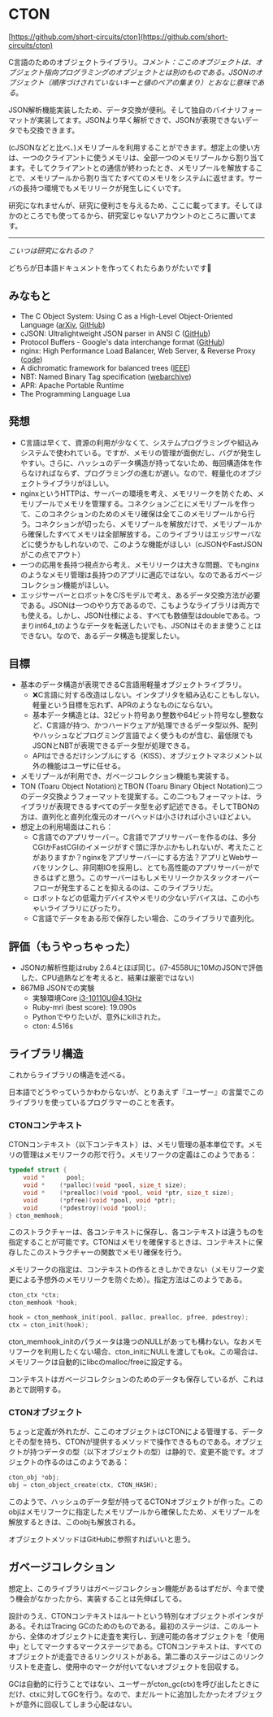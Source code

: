 # CTON

[https://github.com/short-circuits/cton](https://github.com/short-circuits/cton)

C言語のためのオブジェクトライブラリ。*コメント：ここのオブジェクトは、オブジェクト指向プログラミングのオブジェクトとは別のものである。JSONのオブジェクト（順序づけされていないキーと値のペアの集まり）とおなじ意味である*。

JSON解析機能実装したため、データ交換が便利。そして独自のバイナリフォーマットが実装してます。JSONより早く解析できで、JSONが表現できないデータでも交換できます。

(cJSONなどと比べ、)メモリプールを利用することができます。想定上の使い方は、一つのクライアントに使うメモリは、全部一つのメモリプールから割り当てます。そしてクライアントとの通信が終わったとき、メモリプールを解放することで、メモリプールから割り当てたすべてのメモリをシステムに返せます。サーバの長持つ環境でもメモリリークが発生しにくいです。

研究になれませんが、研究に便利さを与えるため、ここに載ってます。そしてほかのところでも使ってるから、研究室じゃないアカウントのところに置いてます。

---

*こいつは研究になれるの？*

どちらが日本語ドキュメントを作ってくれたらありがたいです🥺

## みなもと

- The C Object System: Using C as a High-Level Object-Oriented Language ([arXiv](https://arxiv.org/abs/1003.2547), [GitHub](https://github.com/CObjectSystem/COS))
- cJSON: Ultralightweight JSON parser in ANSI C ([GitHub](https://github.com/DaveGamble/cJSON))
- Protocol Buffers - Google's data interchange format ([GitHub](https://github.com/protocolbuffers/protobuf))
- nginx: High Performance Load Balancer, Web Server, & Reverse Proxy ([code](http://hg.nginx.org/nginx/file/default/src/core/ngx_palloc.c))
- A dichromatic framework for balanced trees ([IEEE](https://doi.org/10.1109/SFCS.1978.3))
- NBT: Named Binary Tag specification ([webarchive](https://web.archive.org/web/20110723210920/http://www.minecraft.net/docs/NBT.txt))
- APR: Apache Portable Runtime
- The Programming Language Lua

## 発想

- C言語は早くて、資源の利用が少なくて、システムプログラミングや組込みシステムで使われている。ですが、メモリの管理が面倒だし、バグが発生しやすい。さらに、ハッシュのデータ構造が持ってないため、毎回構造体を作らなければならず、プログラミングの進むが遅い。なので、軽量化のオブジェクトライブラリがほしい。
- nginxというHTTPは、サーバーの環境を考え、メモリリークを防ぐため、メモリプールでメモリを管理する。コネクションごとにメモリプールを作って、このコネクションのためのメモリ確保は全てこのメモリプールから行う。コネクションが切ったら、メモリプールを解放だけで、メモリプールから確保したすべてメモリは全部解放する。このライブラリはエッジサーバなどに使うかもしれないので、このような機能がほしい（cJSONやFastJSONがこの点でアウト）
- 一つの応用を長持つ視点から考え、メモリリークは大きな問題、でもnginxのようなメモリ管理は長持つのアプリに適応ではない。なのであるガベージコレクション機能がほしい。
- エッジサーバーとロボットをC/Sモデルで考え、あるデータ交換方法が必要である。JSONは一つのやり方であるので、こもようなライブラリは両方でも使える。しかし、JSON仕様による、すべても数値型はdoubleである。つまりint64_tのようなデータを転送したいでも、JSONはそのまま使うことはできない。なので、あるデータ構造も提案したい。

## 目標

- 基本のデータ構造が表現できるC言語用軽量オブジェクトライブラリ。
    - ❌C言語に対する改造はしない。インタプリタを組み込むこともしない。軽量という目標を忘れず、APRのようなものにならない。
    - 基本データ構造とは、32ビット符号あり整数や64ビット符号なし整数など、C言語が持つ、かつハードウェアが処理できるデータ型以外、配列やハッシュなどプログミング言語でよく使うものが含む、最低限でもJSONとNBTが表現できるデータ型が処理できる。
    - APIはできるだけシンプルにする（KISS）、オブジェクトマネジメント以外の機能はユーザに任せる。
- メモリプールが利用でき、ガベージコレクション機能も実装する。
- TON (Toaru Object Notation)とTBON (Toaru Binary Object Notation)二つのデータ交換ようフォーマットを提案する。この二つもフォーマットは、ライブラリが表現できるすべてのデータ型を必ず記述できる。そしてTBONの方は、直列化と直列化復元のオーバヘッドは小さければ小さいほどよい。
- 想定上の利用場面はこれら：
    - C言語でのアプリサーバー。C言語でアプリサーバーを作るのは、多分CGIかFastCGIのイメージがすぐ頭に浮かぶかもしれないが、考えたことがありますか？nginxをアプリサーバーにする方法？アプリとWebサーバをリンクし、非同期IOを採用し、とても高性能のアプリサーバーができるはずと思う。このサーバーはもしメモリリークかスタックオーバーフローが発生することを抑えるのは、このライブラリだ。
    - ロボットなどの低電力デバイスやメモリの少ないデバイスは、この小ちゃいライブラリにぴったり。
    - C言語でデータをある形で保存したい場合、このライブラリで直列化。

## 評価（もうやっちゃった）

- JSONの解析性能はruby 2.6.4とほぼ同じ。(i7-4558Uに10MのJSONで評価した、CPU過熱などを考えると、結果は厳密ではない)
- 867MB JSONでの実験
    - 実験環境Core i3-10110U@4.1GHz
    - Ruby-mri (best score): 19.090s
    - Pythonでやりたいが、意外にkillされた。
    - cton: 4.516s

## ライブラリ構造

これからライブラリの構造を述べる。

日本語でどうやっていうかわからないが、とりあえず『ユーザー』の言葉でこのライブラリを使っているプログラマーのことを表す。

### CTONコンテキスト

CTONコンテキスト（以下コンテキスト）は、メモリ管理の基本単位です。メモリの管理はメモリフークの形で行う。メモリフークの定義はこのようである：

```c
typedef struct {
    void *      pool;
    void *    (*palloc)(void *pool, size_t size);
    void *    (*prealloc)(void *pool, void *ptr, size_t size);
    void      (*pfree)(void *pool, void *ptr);
    void      (*pdestroy)(void *pool);
} cton_memhook;
```

このストラクチャーは、各コンテキストに保存し、各コンテキストは違うものを指定することが可能です。CTONはメモリを確保するときは、コンテキストに保存したこのストラクチャーの関数でメモリ確保を行う。

メモリフークの指定は、コンテキストの作るときしかできない（メモリフーク変更による予想外のメモリリークを防ぐため）。指定方法はこのようである。

```c
cton_ctx *ctx;
cton_memhook *hook;

hook = cton_memhook_init(pool, palloc, prealloc, pfree, pdestroy);
ctx = cton_init(hook);
```

cton_memhook_initのパラメータは幾つのNULLがあっても構わない。なおメモリフークを利用したくない場合、cton_initにNULLを渡してもok。この場合は、メモリフークは自動的にlibcのmalloc/freeに設定する。

コンテキストはガベージコレクションのためのデータも保存しているが、これはあとで説明する。

### CTONオブジェクト

ちょっと定義が外れたが、ここのオブジェクトはCTONによる管理する、データとその型を持ち、CTONが提供するメソッドで操作できるものである。オブジェクトが持つデータの型（以下オブジェクトの型）は静的で、変更不能です。オブジェクトの作るのはこのようである：

```c
cton_obj *obj;
obj = cton_object_create(ctx, CTON_HASH);
```

このようで、ハッシュのデータ型が持ってるCTONオブジェクトが作った。このobjはメモリフークに指定したメモリプールから確保したため、メモリプールを解放するときは、このobjも解放される。

オブジェクトメソッドはGitHubに参照すればいいと思う。

## ガベージコレクション

想定上、このライブラリはガベージコレクション機能があるはずだが、今まで使う機会がなかったから、実装することは先伸ばしてる。

設計のうえ、CTONコンテキストはルートという特別なオブジェクトポインタがある。それはTracing GCのためのものである。最初のステージは、このルートから、全体のオブジェクトに走査を実行し、到達可能の各オブジェクトを「使用中」としてマークするマークステージである。CTONコンテキストは、すべてのオブジェクトが走査できるリンクリストがある。第二番のステージはこのリンクリストを走査し、使用中のマークが付いてないオブジェクトを回収する。

GCは自動的に行うことではない、ユーザーがcton_gc(ctx)を呼び出したときにだけ、ctxに対してGCを行う。なので、まだルートに追加したかったオブジェクトが意外に回収してしまう心配はない。
